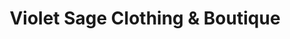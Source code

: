 ---
title: "Violet Sage Clothing & Boutique"
url: /redmond/violet-sage-clothing-and-boutique/
shop: clothes
---